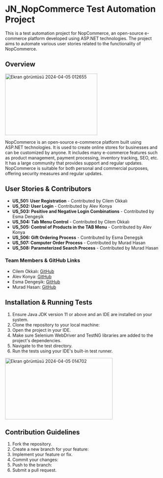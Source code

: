 # JN_NopCommerce Test Automation Project

This is a test automation project for NopCommerce, an open-source e-commerce platform developed using ASP.NET technologies. 
The project aims to automate various user stories related to the functionality of NopCommerce.

## Overview


<img src="https://github.com/Cilem89/JN_NopCommerce_Project/assets/158851663/a7477795-ef01-4d1a-8c9c-6d2ac011fd8d" alt="Ekran görüntüsü 2024-04-05 012655" width="300" height="200">

NopCommerce is an open-source e-commerce platform built using ASP.NET technologies. It is used to create online stores for businesses and can be customized by anyone. It includes many e-commerce features such as product management, payment processing, inventory tracking, SEO, etc. It has a large community that provides support and regular updates. NopCommerce is suitable for both personal and commercial purposes, offering security measures and regular updates.

## User Stories & Contributors

- **US_501: User Registration** - Contributed by Cilem Okkalı
- **US_502: User Login** - Contributed by Alev Konya
- **US_503: Positive and Negative Login Combinations** - Contributed by Esma Dengeşik
- **US_504: Tab Menu Control** - Contributed by Cilem Okkalı
- **US_505: Control of Products in the TAB Menu** - Contributed by Alev Konya
- **US_506: Gift Ordering Process** - Contributed by Esma Denegşik
- **US_507: Computer Order Process** - Contributed by Murad Hasan
- **US_508: Parameterized Search Process** - Contributed by Murad Hasan


### Team Members & GitHub Links
- Cilem Okkalı: [GitHub](https://github.com/Cilem89)                                      
- Alev Konya: [GitHub](https://github.com/Alev91)                              
- Esma Dengeşik: [GitHub](https://github.com/esmadengesik)
- Murad Hasan: [GitHub](https://github.com/MuradHasan0)

## Installation & Running Tests

1. Ensure Java JDK version 11 or above and an IDE are installed on your system.
2. Clone the repository to your local machine:
3. Open the project in your IDE.
4. Make sure Selenium WebDriver and TestNG libraries are added to the project's dependencies.
5. Navigate to the test directory.
6. Run the tests using your IDE's built-in test runner.


<img src="https://github.com/Cilem89/JN_NopCommerce_Project/assets/158851663/93cad167-0110-4bbf-914c-68c7d49c9427" alt="Ekran görüntüsü 2024-04-05 014702" width="350" height="200">


## Contribution Guidelines

1. Fork the repository.
2. Create a new branch for your feature: 
3. Implement your feature or fix.
4. Commit your changes: 
5. Push to the branch: 
6. Submit a pull request.
